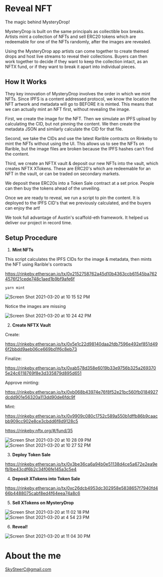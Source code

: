 # Reveal NFT

The magic behind MysteryDrop!

MysteryDrop is built on the same principals as collectible box breaks. Artists mint a collection of NFTs and sell ERC20 tokens which are redeemable for one of the NFTs randomly, after the images are revealed.

Using the MysteryDrop app artists can come together to create themed drops and host live streams to reveal their collections. Buyers can then work together to decide if they want to keep the collection intact, as an NFTX fund, or if they want to break it apart into individual pieces.

## How It Works

They key innovation of MysteryDrop involves the order in which we mint NFTs. Since IPFS is a content addressed protocol, we know the location the NFT artwork and metadata will go to BEFORE it is minted. This means that we can actually mint an NFT first, without revealing the image.

First, we create the image for the NFT. Then we simulate an IPFS upload by calculating the CID, but not pinning the content. We then create the metadata JSON and similarly calculate the CID for that file.

Second, we take the CIDs and use the latest Rarible contracts on Rinkeby to mint the NFTs without using the UI. This allows us to see the NFTs on Rarible, but the image files are broken because the IPFS hashes can't find the content.

Third, we create an NFTX vault & deposit our new NFTs into the vault, which creates NFTX XTokens. These are ERC20's which are redeemable for an NFT in the vault, or can be traded on secondary markets.

We deposit these ERC20s into a Token Sale contract at a set price. People can then buy the tokens ahead of the unveiling.

Once we are ready to reveal, we run a script to pin the content. It is deployed to the IPFS CID's that we previously calculated, and the buyers can enjoy the art!

We took full advantage of Austin's scaffold-eth framework. It helped us deliver our project in record time.

## Setup Procedure

1. **Mint NFTs**

This script calculates the IPFS CIDs for the image & metadata, then mints the NFT using Rarible's contracts

https://rinkeby.etherscan.io/tx/0x2152758762a45d10b4363ccb61545ba7624576f21cede748c1aed1b9bf9afe6f

`yarn mint`

![Screen Shot 2021-03-20 at 10 15 52 PM](https://user-images.githubusercontent.com/4401444/111891503-ef3b3a00-89c9-11eb-9113-7e07f7552f51.png)


Notice the images are missing

![Screen Shot 2021-03-20 at 10 24 42 PM](https://user-images.githubusercontent.com/4401444/111891693-1ba38600-89cb-11eb-89ba-70cd7c359b07.png)



2. **Create NFTX Vault**

Create:

https://rinkeby.etherscan.io/tx/0x5e1c22d98140daa2fdb7596e492ef851d496f2bbdd9aeb06ce669bd1f6c8eb73

Finalize:

https://rinkeby.etherscan.io/tx/0xab578d358e6019b33e9756b325a2693705e24c6118769f8e3d335879d895d651

Approve minting:

https://rinkeby.etherscan.io/tx/0xb068b43974e76f8f52e21bc560fb0184927dcdd901e56320a113dd90de6fdc9f

Mint:

https://rinkeby.etherscan.io/tx/0x9909c080c1752c589a550b1dffb86b9caacbb909cc902e8ce3cbdd6f8d9128c5

https://rinkeby.nftx.org/#/fund/35

![Screen Shot 2021-03-20 at 10 28 09 PM](https://user-images.githubusercontent.com/4401444/111891759-9371b080-89cb-11eb-9aca-8ae1e500d605.png)
![Screen Shot 2021-03-20 at 10 27 52 PM](https://user-images.githubusercontent.com/4401444/111891760-9371b080-89cb-11eb-8c27-da24245fe504.png)

3. **Deploy Token Sale**

https://rinkeby.etherscan.io/tx/0x3be36ca6a94b0e51138d4ce5a672e2ea9efb1be43cdf6b2c34f06fe145a3c5e4

4. **Deposit XTokens into Token Sale**

https://rinkeby.etherscan.io/tx/0xc26dcb4953dc302958e5838657f7940fd466b4488075cabf8ed4f64eea74a8c6

5. **Sell XTokens on MysteryDrop**

![Screen Shot 2021-03-20 at 11 02 18 PM](https://user-images.githubusercontent.com/4401444/111892288-607deb80-89d0-11eb-8339-476ce252dc78.png)
![Screen Shot 2021-03-20 at 4 54 23 PM](https://user-images.githubusercontent.com/4401444/111892299-84d9c800-89d0-11eb-92a2-e3969dbe57fe.png)

6. **Reveal!**

![Screen Shot 2021-03-20 at 11 04 30 PM](https://user-images.githubusercontent.com/4401444/111892308-ac309500-89d0-11eb-8700-6daaff8a03bd.png)


# About the me
SkySteerC@gmail.com
